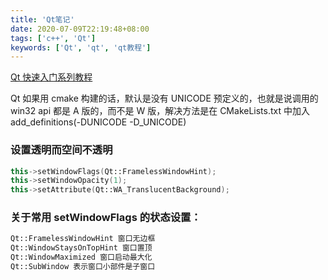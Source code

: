 ```yaml
---
title: 'Qt笔记'
date: 2020-07-09T22:19:48+08:00
tags: ['c++', 'Qt']
keywords: ['Qt', 'qt', 'qt教程']
---
```


[Qt 快速入门系列教程](http://shouce.jb51.net/qt-beginning/)

Qt 如果用 cmake 构建的话，默认是没有 UNICODE 预定义的，也就是说调用的 win32 api 都是 A 版的，而不是 W 版，解决方法是在 CMakeLists.txt 中加入 add_definitions(-DUNICODE -D_UNICODE)

### 设置透明而空间不透明

```cpp
this->setWindowFlags(Qt::FramelessWindowHint);
this->setWindowOpacity(1);
this->setAttribute(Qt::WA_TranslucentBackground);
```

### 关于常用 setWindowFlags 的状态设置：

```cpp
Qt::FramelessWindowHint 窗口无边框
Qt::WindowStaysOnTopHint 窗口置顶
Qt::WindowMaximized 窗口启动最大化
Qt::SubWindow 表示窗口小部件是子窗口
```
